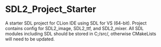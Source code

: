 # SDL2_Project_Starter
A starter SDL project for CLion IDE using SDL for VS (64-bit). Project contains config for SDL2_image, SDL2_ttf, and SDL2_mixer. All SDL modules including SDL should be stored in C;/src/, otherwise CMakeLists will need to be updated.

